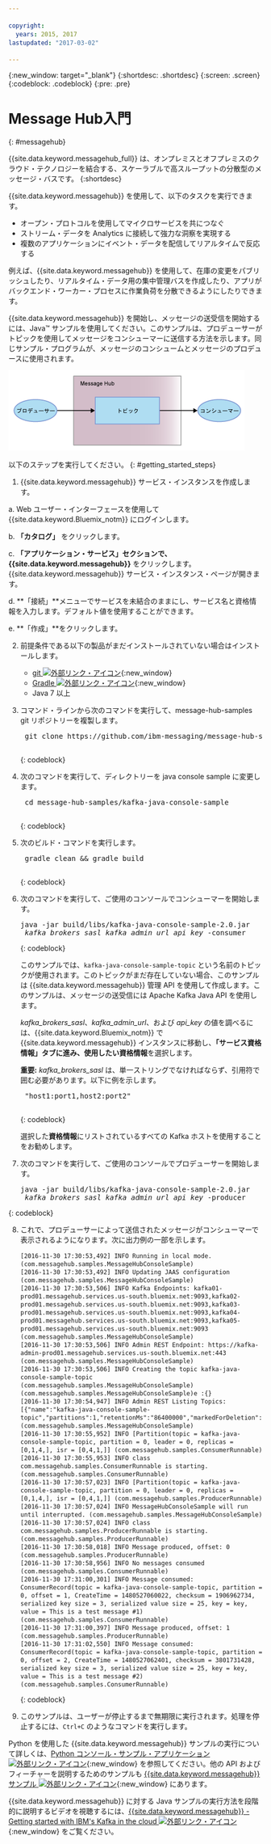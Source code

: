 ```yaml
---

copyright:
  years: 2015, 2017
lastupdated: "2017-03-02"

---
```


{:new_window: target="_blank"}
{:shortdesc: .shortdesc}
{:screen: .screen}
{:codeblock: .codeblock}
{:pre: .pre}

# Message Hub入門
{: #messagehub}


{{site.data.keyword.messagehub_full}} は、オンプレミスとオフプレミスのクラウド・テクノロジーを結合する、スケーラブルで高スループットの分散型のメッセージ・バスです。
{:shortdesc}

{{site.data.keyword.messagehub}} を使用して、以下のタスクを実行できます。

* オープン・プロトコルを使用してマイクロサービスを共につなぐ
* ストリーム・データを Analytics に接続して強力な洞察を実現する
* 複数のアプリケーションにイベント・データを配信してリアルタイムで反応する

例えば、{{site.data.keyword.messagehub}} を使用して、在庫の変更をパブリッシュしたり、リアルタイム・データ用の集中管理バスを作成したり、アプリがバックエンド・ワーカー・プロセスに作業負荷を分散できるようにしたりできます。

{{site.data.keyword.messagehub}} を開始し、メッセージの送受信を開始するには、Java™ サンプルを使用してください。このサンプルは、プロデューサーがトピックを使用してメッセージをコンシューマーに送信する方法を示します。同じサンプル・プログラムが、メッセージのコンシュームとメッセージのプロデュースに使用されます。

![Java サンプル概要図](getting_started_sample.gif "メッセージの流れを示している Java サンプルの概要図。")


以下のステップを実行してください。
{: #getting_started_steps}
 
1. {{site.data.keyword.messagehub}} サービス・インスタンスを作成します。

  a. Web ユーザー・インターフェースを使用して {{site.data.keyword.Bluemix_notm}} にログインします。 
  
  b. **「カタログ」** をクリックします。
  
  c. **「アプリケーション・サービス」**セクションで、**{{site.data.keyword.messagehub}}** をクリックします。{{site.data.keyword.messagehub}} サービス・インスタンス・ページが開きます。
  
  d. **「接続」**メニューでサービスを未結合のままにし、サービス名と資格情報を入力します。デフォルト値を使用することができます。
  
  e. **「作成」**をクリックします。

2. 前提条件である以下の製品がまだインストールされていない場合はインストールします。

    * [git ![外部リンク・アイコン](../../icons/launch-glyph.svg "外部リンク・アイコン")](https://git-scm.com/){:new_window}
	* [Gradle ![外部リンク・アイコン](../../icons/launch-glyph.svg "外部リンク・アイコン")](https://gradle.org/){:new_window}
    * Java 7 以上
 
3. コマンド・ラインから次のコマンドを実行して、message-hub-samples git リポジトリーを複製します。

    <pre class="pre">
    git clone https://github.com/ibm-messaging/message-hub-samples.git
    </pre>
	{: codeblock}

4. 次のコマンドを実行して、ディレクトリーを java console sample に変更します。

    <pre class="pre">
    cd message-hub-samples/kafka-java-console-sample
    </pre>
	{: codeblock}

5. 次のビルド・コマンドを実行します。

    <pre class="pre">
    gradle clean && gradle build
    </pre>
	{: codeblock}

6. 次のコマンドを実行して、ご使用のコンソールでコンシューマーを開始します。

    <pre class="pre">java -jar build/libs/kafka-java-console-sample-2.0.jar 
	<var class="keyword varname">kafka_brokers_sasl</var> <var class="keyword varname">kafka_admin_url</var> <var class="keyword varname">api_key</var> -consumer</pre>
    {: codeblock}
    
    このサンプルでは、`kafka-java-console-sample-topic` という名前のトピックが使用されます。このトピックがまだ存在していない場合、このサンプルは {{site.data.keyword.messagehub}} 管理 API を使用して作成します。このサンプルは、メッセージの送受信には Apache Kafka Java API を使用します。

    *kafka_brokers_sasl*、*kafka_admin_url*、および *api_key* の値を調べるには、{{site.data.keyword.Bluemix_notm}} で {{site.data.keyword.messagehub}} インスタンスに移動し、**「サービス資格情報」**タブに進み、使用したい**資格情報**を選択します。
    
	**重要:** *kafka_brokers_sasl* は、単一ストリングでなければならず、引用符で囲む必要があります。以下に例を示します。

    <pre class="pre">
    "host1:port1,host2:port2"
    </pre>
	{: codeblock}

    選択した**資格情報**にリストされているすべての Kafka ホストを使用することをお勧めします。

7. 次のコマンドを実行して、ご使用のコンソールでプロデューサーを開始します。
   
    <pre class="pre">java -jar build/libs/kafka-java-console-sample-2.0.jar 
	<var class="keyword varname">kafka_brokers_sasl</var> <var class="keyword varname">kafka_admin_url</var> <var class="keyword varname">api_key</var> -producer</pre>
 {: codeblock}
  
8. これで、プロデューサーによって送信されたメッセージがコンシューマーで表示されるようになります。次に出力例の一部を示します。

    ```
    [2016-11-30 17:30:53,492] INFO Running in local mode. (com.messagehub.samples.MessageHubConsoleSample)
    [2016-11-30 17:30:53,492] INFO Updating JAAS configuration (com.messagehub.samples.MessageHubConsoleSample)
    [2016-11-30 17:30:53,506] INFO Kafka Endpoints: kafka01-prod01.messagehub.services.us-south.bluemix.net:9093,kafka02-prod01.messagehub.services.us-south.bluemix.net:9093,kafka03-prod01.messagehub.services.us-south.bluemix.net:9093,kafka04-prod01.messagehub.services.us-south.bluemix.net:9093,kafka05-prod01.messagehub.services.us-south.bluemix.net:9093 (com.messagehub.samples.MessageHubConsoleSample)
    [2016-11-30 17:30:53,506] INFO Admin REST Endpoint: https://kafka-admin-prod01.messagehub.services.us-south.bluemix.net:443 (com.messagehub.samples.MessageHubConsoleSample)
    [2016-11-30 17:30:53,506] INFO Creating the topic kafka-java-console-sample-topic (com.messagehub.samples.MessageHubConsoleSample)
    (com.messagehub.samples.MessageHubConsoleSample)e :{}
    [2016-11-30 17:30:54,947] INFO Admin REST Listing Topics: [{"name":"kafka-java-console-sample-topic","partitions":1,"retentionMs":"86400000","markedForDeletion":false}] (com.messagehub.samples.MessageHubConsoleSample)
    [2016-11-30 17:30:55,952] INFO [Partition(topic = kafka-java-console-sample-topic, partition = 0, leader = 0, replicas = [0,1,4,], isr = [0,4,1,]] (com.messagehub.samples.ConsumerRunnable)
    [2016-11-30 17:30:55,953] INFO class com.messagehub.samples.ConsumerRunnable is starting. (com.messagehub.samples.ConsumerRunnable)
    [2016-11-30 17:30:57,023] INFO [Partition(topic = kafka-java-console-sample-topic, partition = 0, leader = 0, replicas = [0,1,4,], isr = [0,4,1,]] (com.messagehub.samples.ProducerRunnable)
    [2016-11-30 17:30:57,024] INFO MessageHubConsoleSample will run until interrupted. (com.messagehub.samples.MessageHubConsoleSample)
    [2016-11-30 17:30:57,024] INFO class com.messagehub.samples.ProducerRunnable is starting. (com.messagehub.samples.ProducerRunnable)
    [2016-11-30 17:30:58,018] INFO Message produced, offset: 0 (com.messagehub.samples.ProducerRunnable)
    [2016-11-30 17:30:58,956] INFO No messages consumed (com.messagehub.samples.ConsumerRunnable)
    [2016-11-30 17:31:00,301] INFO Message consumed: ConsumerRecord(topic = kafka-java-console-sample-topic, partition = 0, offset = 1, CreateTime = 1480527060022, checksum = 1906962734, serialized key size = 3, serialized value size = 25, key = key, value = This is a test message #1) (com.messagehub.samples.ConsumerRunnable)
    [2016-11-30 17:31:00,397] INFO Message produced, offset: 1 (com.messagehub.samples.ProducerRunnable)
    [2016-11-30 17:31:02,550] INFO Message consumed: ConsumerRecord(topic = kafka-java-console-sample-topic, partition = 0, offset = 2, CreateTime = 1480527062401, checksum = 3801731428, serialized key size = 3, serialized value size = 25, key = key, value = This is a test message #2) (com.messagehub.samples.ConsumerRunnable)
    ```
	{: codeblock}
	
9. このサンプルは、ユーザーが停止するまで無期限に実行されます。処理を停止するには、<code>Ctrl+C</code> のようなコマンドを実行します。


Python を使用した {{site.data.keyword.messagehub}} サンプルの実行について詳しくは、[Python コンソール・サンプル・アプリケーション ![外部リンク・アイコン](../../icons/launch-glyph.svg "外部リンク・アイコン")](https://developer.ibm.com/messaging/2017/02/09/new-message-hub-sample-python-console-application/){:new_window} を参照してください。他の API およびフィーチャーを説明するためのサンプルも [{{site.data.keyword.messagehub}} サンプル ![外部リンク・アイコン](../../icons/launch-glyph.svg "外部リンク・アイコン")](https://github.com/ibm-messaging/message-hub-samples){:new_window} にあります。

{{site.data.keyword.messagehub}} に対する Java サンプルの実行方法を段階的に説明するビデオを視聴するには、[{{site.data.keyword.messagehub}} - Getting started with IBM's Kafka in the cloud ![外部リンク・アイコン](../../icons/launch-glyph.svg "外部リンク・アイコン")](https://www.youtube.com/watch?v=tt-bLtFzC_4){:new_window} をご覧ください。

